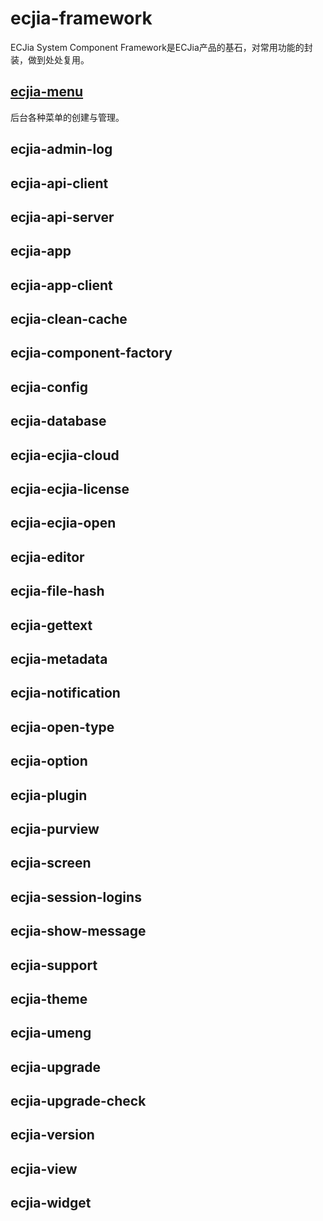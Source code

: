 # ecjia-framework

ECJia System Component Framework是ECJia产品的基石，对常用功能的封装，做到处处复用。



## [ecjia-menu](Ecjia/Component/Menu/README.md) 

后台各种菜单的创建与管理。



## ecjia-admin-log



## ecjia-api-client



## ecjia-api-server



## ecjia-app



## ecjia-app-client



## ecjia-clean-cache



## ecjia-component-factory



## ecjia-config



## ecjia-database



## ecjia-ecjia-cloud



## ecjia-ecjia-license



## ecjia-ecjia-open



## ecjia-editor



## ecjia-file-hash



## ecjia-gettext



## ecjia-metadata



## ecjia-notification



## ecjia-open-type



## ecjia-option



## ecjia-plugin



## ecjia-purview



## ecjia-screen



## ecjia-session-logins



## ecjia-show-message



## ecjia-support



## ecjia-theme



## ecjia-umeng



## ecjia-upgrade



## ecjia-upgrade-check



## ecjia-version



## ecjia-view



## ecjia-widget

